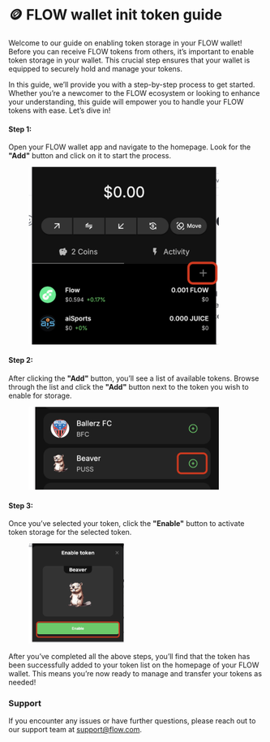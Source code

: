 # 🪙 FLOW wallet init token guide

Welcome to our guide on enabling token storage in your FLOW wallet! Before you can receive FLOW tokens from others, it’s important to enable token storage in your wallet. This crucial step ensures that your wallet is equipped to securely hold and manage your tokens.

In this guide, we’ll provide you with a step-by-step process to get started. Whether you’re a newcomer to the FLOW ecosystem or looking to enhance your understanding, this guide will empower you to handle your FLOW tokens with ease. Let’s dive in!

#### Step 1:&#x20;

Open your FLOW wallet app and navigate to the homepage. Look for the **"Add"** button and click on it to start the process.

<figure><img src="../.gitbook/assets/Screen Shot 2024-10-21 at 11.33.53 am.png" alt="" width="375"><figcaption></figcaption></figure>

#### Step 2:&#x20;

After clicking the **"Add"** button, you’ll see a list of available tokens. Browse through the list and click the **"Add"** button next to the token you wish to enable for storage.

<figure><img src="../.gitbook/assets/Screen Shot 2024-10-21 at 11.34.03 am.png" alt="" width="375"><figcaption></figcaption></figure>

#### Step 3:&#x20;

Once you’ve selected your token, click the **"Enable"** button to activate token storage for the selected token.

<figure><img src="../.gitbook/assets/Screen Shot 2024-10-21 at 11.34.11 am.png" alt="" width="188"><figcaption></figcaption></figure>

After you’ve completed all the above steps, you’ll find that the token has been successfully added to your token list on the homepage of your FLOW wallet. This means you’re now ready to manage and transfer your tokens as needed!

### Support

If you encounter any issues or have further questions, please reach out to our support team at support@flow.com.

